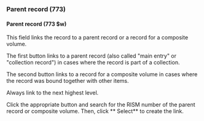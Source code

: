 ### Parent record (773)

#### Parent record (773 $w)
This field links the record to a parent record or a record for a composite volume.

The first button links to a parent record (also called "main entry" or "collection record") in cases where the record is
part of a collection.

The second button links to a record for a composite volume in cases where the record was bound together with other
items.

Always link to the next highest level.

Click the appropriate button and search for the RISM number of the parent record or composite volume. Then, click **
Select** to create the link.
